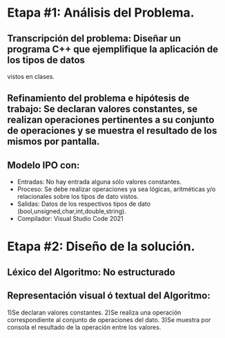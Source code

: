 # __Etapa #1: Análisis del Problema.__
## Transcripción del problema: Diseñar un programa C++ que ejemplifique la aplicación de los tipos de datos
vistos en clases.
## Refinamiento del problema e hipótesis de trabajo: Se declaran valores constantes, se realizan operaciones pertinentes a su conjunto de operaciones y se muestra el resultado de los mismos por pantalla.
## Modelo IPO con:
- Entradas: No hay entrada alguna sólo valores constantes.
- Proceso: Se debe realizar operaciones ya sea lógicas, aritméticas y/o relacionales sobre los tipos de dato vistos.
- Salidas: Datos de los respectivos tipos de dato (bool,unsigned,char,int,double,string).
- Compilador: Visual Studio Code 2021

# __Etapa #2: Diseño de la solución.__ 
## Léxico del Algoritmo: No estructurado
## Representación visual ó textual del Algoritmo: 
1)Se declaran valores constantes.
2)Se realiza una operación correspondiente al conjunto de operaciones del dato.
3)Se muestra por consola el resultado de la operación entre los valores.